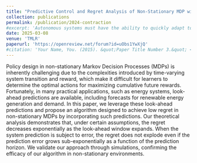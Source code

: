 ```yaml
---
title: "Predictive Control and Regret Analysis of Non-Stationary MDP with Look-ahead Information"
collection: publications
permalink: /publication/2024-contraction
#excerpt: 'Autonomous systems must have the ability to quickly adapt to various situations. However, adaptation methods often require strong assumptions about system structures, environmental homogeneity, and multiple rollouts. In this work, we integrate multi-armed bandit and model-based RL to design a fast adaptation algorithm on a single trajectory. Our approach achieves sublinear regret, and the performance guarantee does not require homogeneity of the environment. This regret bound is achieved using a novel prediction error metric that is minimized in the ground-truth MDP. To the best of our knowledge, all existing results with provable guarantees depend on the Bregman divergence between the optimal policies among the MDP's. We show by simulation that our algorithm performs well in puzzle navigation and quadcopter path-tracking.'
date: 2025-03-08
venue: 'TMLR'
paperurl: 'https://openreview.net/forum?id=uObs1YwXjQ'
#citation: 'Your Name, You. (2015). &quot;Paper Title Number 3.&quot; <i>Journal 1</i>. 1(3).'
---
```

Policy design in non-stationary Markov Decision Processes (MDPs) is inherently challenging due to the complexities introduced by time-varying system transition and reward, which make it difficult for learners to determine the optimal actions for maximizing cumulative future rewards. Fortunately, in many practical applications, such as energy systems, look-ahead predictions are available, including forecasts for renewable energy generation and demand. In this paper, we leverage these look-ahead predictions and propose an algorithm designed to achieve low regret in non-stationary MDPs by incorporating such predictions. Our theoretical analysis demonstrates that, under certain assumptions, the regret decreases exponentially as the look-ahead window expands. When the system prediction is subject to error, the regret does not explode even if the prediction error grows sub-exponentially as a function of the prediction horizon. We validate our approach through simulations, confirming the efficacy of our algorithm in non-stationary environments.